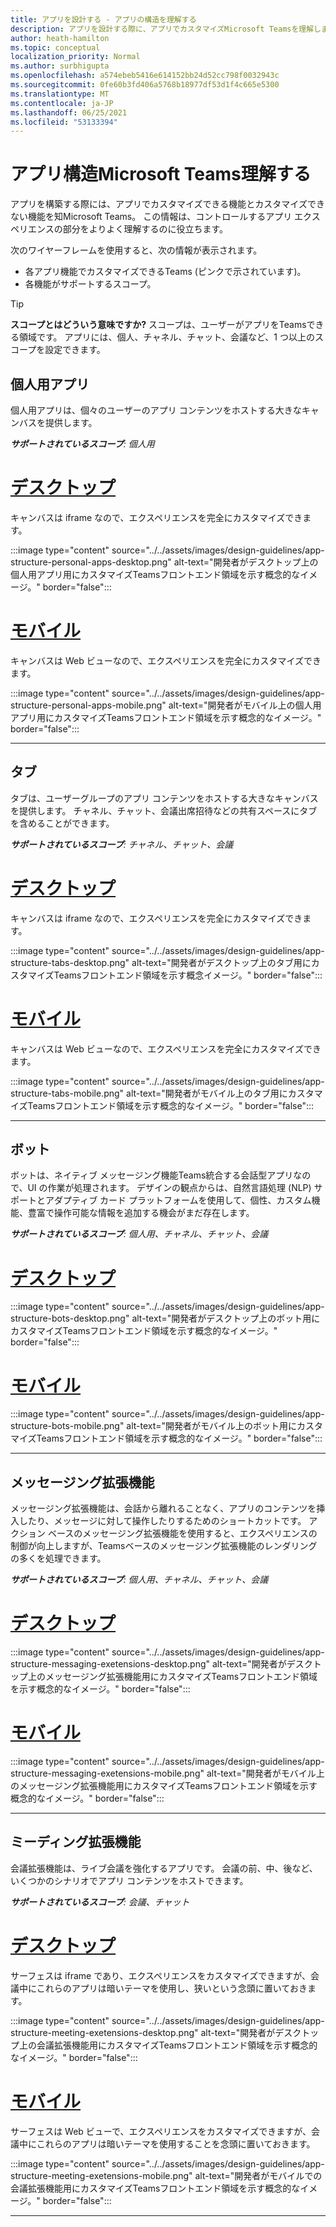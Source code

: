 ```yaml
---
title: アプリを設計する - アプリの構造を理解する
description: アプリを設計する際に、アプリでカスタマイズMicrosoft Teamsを理解します。
author: heath-hamilton
ms.topic: conceptual
localization_priority: Normal
ms.author: surbhigupta
ms.openlocfilehash: a574ebeb5416e614152bb24d52cc798f0032943c
ms.sourcegitcommit: 0fe60b3fd406a5768b18977df53d1f4c665e5300
ms.translationtype: MT
ms.contentlocale: ja-JP
ms.lasthandoff: 06/25/2021
ms.locfileid: "53133394"
---
```

# <a name="understand-the-microsoft-teams-app-structure"></a>アプリ構造Microsoft Teams理解する

アプリを構築する際には、アプリでカスタマイズできる機能とカスタマイズできない機能を知Microsoft Teams。 この情報は、コントロールするアプリ エクスペリエンスの部分をよりよく理解するのに役立ちます。

次のワイヤーフレームを使用すると、次の情報が表示されます。

* 各アプリ機能でカスタマイズできるTeams (ピンクで示されています)。
* 各機能がサポートするスコープ。

> [!TIP]
> **スコープとはどういう意味ですか?** スコープは、ユーザーがアプリをTeamsできる領域です。 アプリには、個人、チャネル、チャット、会議など、1 つ以上のスコープを設定できます。

## <a name="personal-apps"></a>個人用アプリ

個人用アプリは、個々のユーザーのアプリ コンテンツをホストする大きなキャンバスを提供します。

***サポートされているスコープ**: 個人用*

# <a name="desktop"></a>[デスクトップ](#tab/desktop)

キャンバスは iframe なので、エクスペリエンスを完全にカスタマイズできます。

:::image type="content" source="../../assets/images/design-guidelines/app-structure-personal-apps-desktop.png" alt-text="開発者がデスクトップ上の個人用アプリ用にカスタマイズTeamsフロントエンド領域を示す概念的なイメージ。" border="false":::

# <a name="mobile"></a>[モバイル](#tab/mobile)

キャンバスは Web ビューなので、エクスペリエンスを完全にカスタマイズできます。

:::image type="content" source="../../assets/images/design-guidelines/app-structure-personal-apps-mobile.png" alt-text="開発者がモバイル上の個人用アプリ用にカスタマイズTeamsフロントエンド領域を示す概念的なイメージ。" border="false":::

---

## <a name="tabs"></a>タブ

タブは、ユーザーグループのアプリ コンテンツをホストする大きなキャンバスを提供します。 チャネル、チャット、会議出席招待などの共有スペースにタブを含めることができます。

***サポートされているスコープ**: チャネル、チャット、会議*

# <a name="desktop"></a>[デスクトップ](#tab/desktop)

キャンバスは iframe なので、エクスペリエンスを完全にカスタマイズできます。

:::image type="content" source="../../assets/images/design-guidelines/app-structure-tabs-desktop.png" alt-text="開発者がデスクトップ上のタブ用にカスタマイズTeamsフロントエンド領域を示す概念イメージ。" border="false":::

# <a name="mobile"></a>[モバイル](#tab/mobile)

キャンバスは Web ビューなので、エクスペリエンスを完全にカスタマイズできます。

:::image type="content" source="../../assets/images/design-guidelines/app-structure-tabs-mobile.png" alt-text="開発者がモバイル上のタブ用にカスタマイズTeamsフロントエンド領域を示す概念的なイメージ。" border="false":::

---

## <a name="bots"></a>ボット

ボットは、ネイティブ メッセージング機能Teams統合する会話型アプリなので、UI の作業が処理されます。 デザインの観点からは、自然言語処理 (NLP) サポートとアダプティブ カード プラットフォームを使用して、個性、カスタム機能、豊富で操作可能な情報を追加する機会がまだ存在します。

***サポートされているスコープ**: 個人用、チャネル、チャット、会議*

# <a name="desktop"></a>[デスクトップ](#tab/desktop)

:::image type="content" source="../../assets/images/design-guidelines/app-structure-bots-desktop.png" alt-text="開発者がデスクトップ上のボット用にカスタマイズTeamsフロントエンド領域を示す概念的なイメージ。" border="false":::

# <a name="mobile"></a>[モバイル](#tab/mobile)

:::image type="content" source="../../assets/images/design-guidelines/app-structure-bots-mobile.png" alt-text="開発者がモバイル上のボット用にカスタマイズTeamsフロントエンド領域を示す概念的なイメージ。" border="false":::

---

## <a name="messaging-extensions"></a>メッセージング拡張機能

メッセージング拡張機能は、会話から離れることなく、アプリのコンテンツを挿入したり、メッセージに対して操作したりするためのショートカットです。 アクション ベースのメッセージング拡張機能を使用すると、エクスペリエンスの制御が向上しますが、Teamsベースのメッセージング拡張機能のレンダリングの多くを処理できます。

***サポートされているスコープ**: 個人用、チャネル、チャット、会議*

# <a name="desktop"></a>[デスクトップ](#tab/desktop)

:::image type="content" source="../../assets/images/design-guidelines/app-structure-messaging-exetensions-desktop.png" alt-text="開発者がデスクトップ上のメッセージング拡張機能用にカスタマイズTeamsフロントエンド領域を示す概念的なイメージ。" border="false":::

# <a name="mobile"></a>[モバイル](#tab/mobile)

:::image type="content" source="../../assets/images/design-guidelines/app-structure-messaging-exetensions-mobile.png" alt-text="開発者がモバイル上のメッセージング拡張機能用にカスタマイズTeamsフロントエンド領域を示す概念的なイメージ。" border="false":::

---

## <a name="meeting-extensions"></a>ミーディング拡張機能

会議拡張機能は、ライブ会議を強化するアプリです。 会議の前、中、後など、いくつかのシナリオでアプリ コンテンツをホストできます。

***サポートされているスコープ**: 会議、チャット*

# <a name="desktop"></a>[デスクトップ](#tab/desktop)

サーフェスは iframe であり、エクスペリエンスをカスタマイズできますが、会議中にこれらのアプリは暗いテーマを使用し、狭いという念頭に置いておきます。

:::image type="content" source="../../assets/images/design-guidelines/app-structure-meeting-exetensions-desktop.png" alt-text="開発者がデスクトップ上の会議拡張機能用にカスタマイズTeamsフロントエンド領域を示す概念的なイメージ。" border="false":::

# <a name="mobile"></a>[モバイル](#tab/mobile)

サーフェスは Web ビューで、エクスペリエンスをカスタマイズできますが、会議中にこれらのアプリは暗いテーマを使用することを念頭に置いておきます。

:::image type="content" source="../../assets/images/design-guidelines/app-structure-meeting-exetensions-mobile.png" alt-text="開発者がモバイルでの会議拡張機能用にカスタマイズTeamsフロントエンド領域を示す概念的なイメージ。" border="false":::

---
